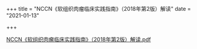 +++
title = "NCCN《软组织肉瘤临床实践指南》（2018年第2版）解读"
date = "2021-01-13"

+++

[NCCN《软组织肉瘤临床实践指南》（2018年第2版）解读.pdf](../NCCN《软组织肉瘤临床实践指南》（2018年第2版）解读.pdf)